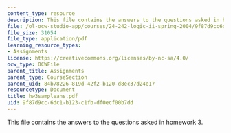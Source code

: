 ```yaml
---
content_type: resource
description: This file contains the answers to the questions asked in homework 3.
file: /ol-ocw-studio-app/courses/24-242-logic-ii-spring-2004/9f87d9cc6dc1b123c1fbdf0ecf00b7dd_hw3sampleans.pdf
file_size: 31054
file_type: application/pdf
learning_resource_types:
- Assignments
license: https://creativecommons.org/licenses/by-nc-sa/4.0/
ocw_type: OCWFile
parent_title: Assignments
parent_type: CourseSection
parent_uid: 84b78226-819d-42f2-b120-d8ec37d24e17
resourcetype: Document
title: hw3sampleans.pdf
uid: 9f87d9cc-6dc1-b123-c1fb-df0ecf00b7dd
---
```

This file contains the answers to the questions asked in homework 3.